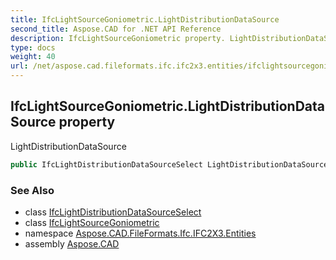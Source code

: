 ```yaml
---
title: IfcLightSourceGoniometric.LightDistributionDataSource
second_title: Aspose.CAD for .NET API Reference
description: IfcLightSourceGoniometric property. LightDistributionDataSource
type: docs
weight: 40
url: /net/aspose.cad.fileformats.ifc.ifc2x3.entities/ifclightsourcegoniometric/lightdistributiondatasource/
---
```

## IfcLightSourceGoniometric.LightDistributionDataSource property

LightDistributionDataSource

```csharp
public IfcLightDistributionDataSourceSelect LightDistributionDataSource { get; set; }
```

### See Also

* class [IfcLightDistributionDataSourceSelect](../../../aspose.cad.fileformats.ifc.ifc2x3.types/ifclightdistributiondatasourceselect/)
* class [IfcLightSourceGoniometric](../)
* namespace [Aspose.CAD.FileFormats.Ifc.IFC2X3.Entities](../../../aspose.cad.fileformats.ifc.ifc2x3.entities/)
* assembly [Aspose.CAD](../../../)


